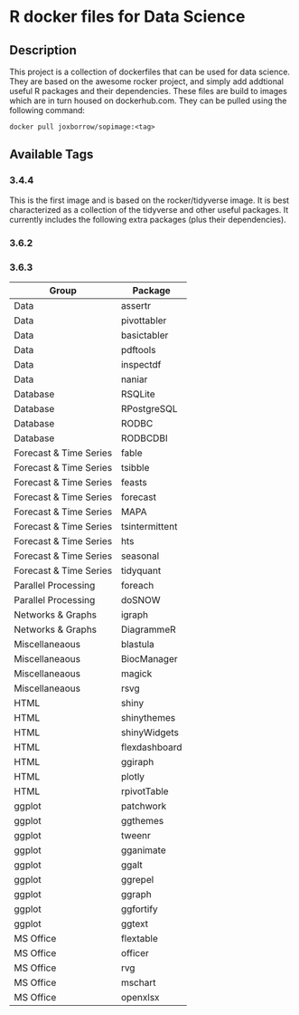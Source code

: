 R docker files for Data Science
================

## Description

This project is a collection of dockerfiles that can be used for data
science. They are based on the awesome rocker project, and simply add
addtional useful R packages and their dependencies. These files are
build to images which are in turn housed on dockerhub.com. They can be
pulled using the following command:

`docker pull joxborrow/sopimage:<tag>`

## Available Tags

### 3.4.4

This is the first image and is based on the rocker/tidyverse image. It
is best characterized as a collection of the tidyverse and other useful
packages. It currently includes the following extra packages (plus their
dependencies).

### 3.6.2

### 3.6.3

| Group                  | Package        |
| ---------------------- | -------------- |
| Data                   | assertr        |
| Data                   | pivottabler    |
| Data                   | basictabler    |
| Data                   | pdftools       |
| Data                   | inspectdf      |
| Data                   | naniar         |
| Database               | RSQLite        |
| Database               | RPostgreSQL    |
| Database               | RODBC          |
| Database               | RODBCDBI       |
| Forecast & Time Series | fable          |
| Forecast & Time Series | tsibble        |
| Forecast & Time Series | feasts         |
| Forecast & Time Series | forecast       |
| Forecast & Time Series | MAPA           |
| Forecast & Time Series | tsintermittent |
| Forecast & Time Series | hts            |
| Forecast & Time Series | seasonal       |
| Forecast & Time Series | tidyquant      |
| Parallel Processing    | foreach        |
| Parallel Processing    | doSNOW         |
| Networks & Graphs      | igraph         |
| Networks & Graphs      | DiagrammeR     |
| Miscellaneaous         | blastula       |
| Miscellaneaous         | BiocManager    |
| Miscellaneaous         | magick         |
| Miscellaneaous         | rsvg           |
| HTML                   | shiny          |
| HTML                   | shinythemes    |
| HTML                   | shinyWidgets   |
| HTML                   | flexdashboard  |
| HTML                   | ggiraph        |
| HTML                   | plotly         |
| HTML                   | rpivotTable    |
| ggplot                 | patchwork      |
| ggplot                 | ggthemes       |
| ggplot                 | tweenr         |
| ggplot                 | gganimate      |
| ggplot                 | ggalt          |
| ggplot                 | ggrepel        |
| ggplot                 | ggraph         |
| ggplot                 | ggfortify      |
| ggplot                 | ggtext         |
| MS Office              | flextable      |
| MS Office              | officer        |
| MS Office              | rvg            |
| MS Office              | mschart        |
| MS Office              | openxlsx       |
